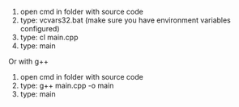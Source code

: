 1. open cmd in folder with source code
2. type: vcvars32.bat (make sure you have environment variables configured)
3. type: cl main.cpp
4. type: main

Or with g++
1. open cmd in folder with source code
2. type: g++ main.cpp -o main
3. type: main